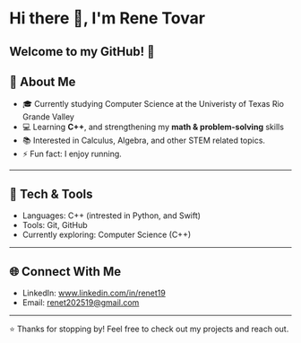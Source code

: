 # Hi there 👋, I'm Rene Tovar
Welcome to my GitHub! 🚀
---

## 🌱 About Me
- 🎓 Currently studying Computer Science at the Univeristy of Texas Rio Grande Valley
- 💻 Learning **C++**, and strengthening my **math & problem-solving** skills
- 📚 Interested in Calculus, Algebra, and other STEM related topics.
- ⚡ Fun fact: I enjoy running. 

---

## 🔧 Tech & Tools
- Languages: C++ (intrested in Python, and Swift)
- Tools: Git, GitHub  
- Currently exploring: Computer Science (C++)

---

## 🌐 Connect With Me
- LinkedIn: www.linkedin.com/in/renet19 
- Email: renet202519@gmail.com 
---

⭐️ Thanks for stopping by! Feel free to check out my projects and reach out.  
